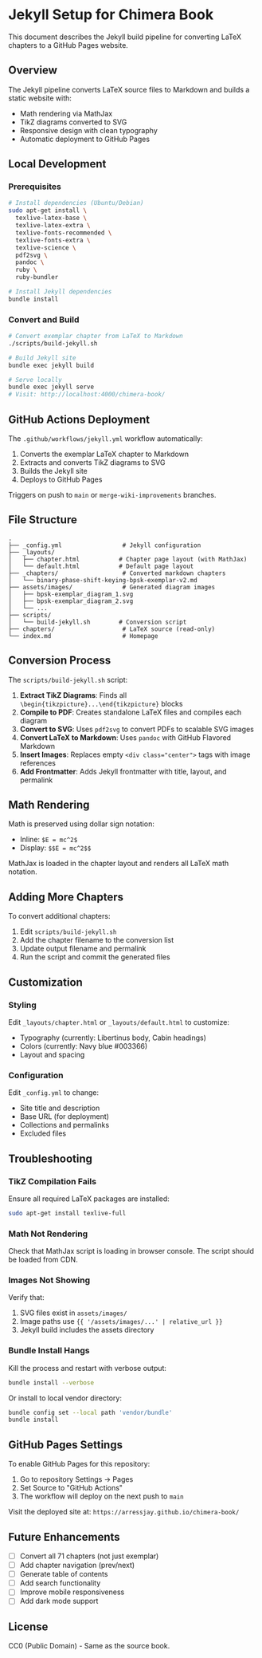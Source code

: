 # Jekyll Setup for Chimera Book

This document describes the Jekyll build pipeline for converting LaTeX chapters to a GitHub Pages website.

## Overview

The Jekyll pipeline converts LaTeX source files to Markdown and builds a static website with:
- Math rendering via MathJax
- TikZ diagrams converted to SVG
- Responsive design with clean typography
- Automatic deployment to GitHub Pages

## Local Development

### Prerequisites

```bash
# Install dependencies (Ubuntu/Debian)
sudo apt-get install \
  texlive-latex-base \
  texlive-latex-extra \
  texlive-fonts-recommended \
  texlive-fonts-extra \
  texlive-science \
  pdf2svg \
  pandoc \
  ruby \
  ruby-bundler

# Install Jekyll dependencies
bundle install
```

### Convert and Build

```bash
# Convert exemplar chapter from LaTeX to Markdown
./scripts/build-jekyll.sh

# Build Jekyll site
bundle exec jekyll build

# Serve locally
bundle exec jekyll serve
# Visit: http://localhost:4000/chimera-book/
```

## GitHub Actions Deployment

The `.github/workflows/jekyll.yml` workflow automatically:
1. Converts the exemplar LaTeX chapter to Markdown
2. Extracts and converts TikZ diagrams to SVG
3. Builds the Jekyll site
4. Deploys to GitHub Pages

Triggers on push to `main` or `merge-wiki-improvements` branches.

## File Structure

```
.
├── _config.yml                 # Jekyll configuration
├── _layouts/
│   ├── chapter.html           # Chapter page layout (with MathJax)
│   └── default.html           # Default page layout
├── _chapters/                  # Converted markdown chapters
│   └── binary-phase-shift-keying-bpsk-exemplar-v2.md
├── assets/images/              # Generated diagram images
│   ├── bpsk-exemplar_diagram_1.svg
│   ├── bpsk-exemplar_diagram_2.svg
│   └── ...
├── scripts/
│   └── build-jekyll.sh        # Conversion script
├── chapters/                   # LaTeX source (read-only)
└── index.md                    # Homepage
```

## Conversion Process

The `scripts/build-jekyll.sh` script:

1. **Extract TikZ Diagrams**: Finds all `\begin{tikzpicture}...\end{tikzpicture}` blocks
2. **Compile to PDF**: Creates standalone LaTeX files and compiles each diagram
3. **Convert to SVG**: Uses `pdf2svg` to convert PDFs to scalable SVG images
4. **Convert LaTeX to Markdown**: Uses `pandoc` with GitHub Flavored Markdown
5. **Insert Images**: Replaces empty `<div class="center">` tags with image references
6. **Add Frontmatter**: Adds Jekyll frontmatter with title, layout, and permalink

## Math Rendering

Math is preserved using dollar sign notation:
- Inline: `$E = mc^2$`
- Display: `$$E = mc^2$$`

MathJax is loaded in the chapter layout and renders all LaTeX math notation.

## Adding More Chapters

To convert additional chapters:

1. Edit `scripts/build-jekyll.sh`
2. Add the chapter filename to the conversion list
3. Update output filename and permalink
4. Run the script and commit the generated files

## Customization

### Styling

Edit `_layouts/chapter.html` or `_layouts/default.html` to customize:
- Typography (currently: Libertinus body, Cabin headings)
- Colors (currently: Navy blue #003366)
- Layout and spacing

### Configuration

Edit `_config.yml` to change:
- Site title and description
- Base URL (for deployment)
- Collections and permalinks
- Excluded files

## Troubleshooting

### TikZ Compilation Fails

Ensure all required LaTeX packages are installed:
```bash
sudo apt-get install texlive-full
```

### Math Not Rendering

Check that MathJax script is loading in browser console. The script should be loaded from CDN.

### Images Not Showing

Verify that:
1. SVG files exist in `assets/images/`
2. Image paths use `{{ '/assets/images/...' | relative_url }}`
3. Jekyll build includes the assets directory

### Bundle Install Hangs

Kill the process and restart with verbose output:
```bash
bundle install --verbose
```

Or install to local vendor directory:
```bash
bundle config set --local path 'vendor/bundle'
bundle install
```

## GitHub Pages Settings

To enable GitHub Pages for this repository:

1. Go to repository Settings → Pages
2. Set Source to "GitHub Actions"
3. The workflow will deploy on the next push to `main`

Visit the deployed site at: `https://arressjay.github.io/chimera-book/`

## Future Enhancements

- [ ] Convert all 71 chapters (not just exemplar)
- [ ] Add chapter navigation (prev/next)
- [ ] Generate table of contents
- [ ] Add search functionality
- [ ] Improve mobile responsiveness
- [ ] Add dark mode support

## License

CC0 (Public Domain) - Same as the source book.
